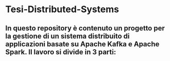 # Tesi-Distributed-Systems
In questo repository è contenuto un progetto per la gestione di un sistema distribuito di applicazioni basate su Apache Kafka e Apache Spark.
Il lavoro si divide in 3 parti:
- 

